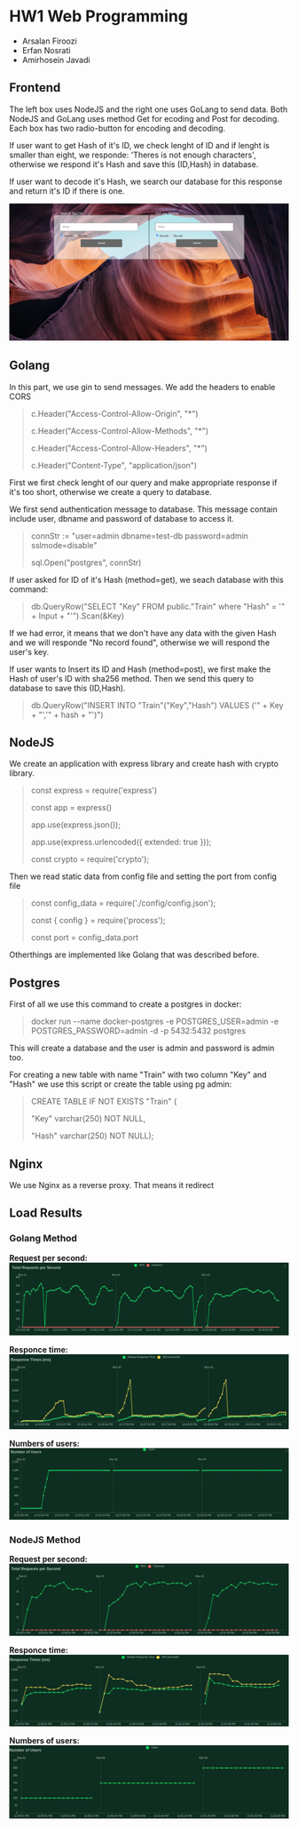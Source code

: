 # **HW1 Web Programming**

- Arsalan Firoozi 
- Erfan Nosrati
- Amirhosein Javadi

## **Frontend**
The left box uses NodeJS and the right one uses GoLang to send data. Both NodeJS and GoLang uses method Get for ecoding and Post for decoding. Each box has two radio-button for encoding and decoding.

If user want to get Hash of it's ID, we check lenght of ID and if lenght is smaller than eight, we responde: 'Theres is not enough characters', otherwise we respond it's Hash and save this (ID,Hash) in database.

If user want to decode it's Hash, we search our database for this response and return it's ID if there is one. 

![This is an image](./Results/Frontend.jpg)


## **Golang**
In this part, we use gin to send messages. We add the headers to enable CORS
> c.Header("Access-Control-Allow-Origin", "*")
> 
> c.Header("Access-Control-Allow-Methods", "*")
> 
> c.Header("Access-Control-Allow-Headers", "*")
> 
> c.Header("Content-Type", "application/json")

First we first check lenght of our query and make appropriate response if it's too short, otherwise we create a query to database. 

We first send authentication message to database. This message contain include user, dbname and password of database to access it. 
> connStr := "user=admin dbname=test-db password=admin sslmode=disable"
> 
> sql.Open("postgres", connStr)

If user asked for ID of it's Hash (method=get), we seach database with this command:
> db.QueryRow("SELECT \"Key\" FROM public.\"Train\" where \"Hash\" = '" + Input + "'").Scan(&Key)

If we had error, it means that we don't have any data with the given Hash and we will responde "No record found", otherwise we will respond the user's key.

If user wants to Insert its ID and Hash (method=post), we first make the Hash of user's ID with sha256 method. Then we send this query to database to save this (ID,Hash).
> db.QueryRow("INSERT INTO \"Train\"(\"Key\",\"Hash\") VALUES ('" + Key + "','" + hash + "')")

## **NodeJS**
We create an application with express library and create hash with crypto library.
> const express = require('express')
> 
> const app = express()
> 
> app.use(express.json());
> 
> app.use(express.urlencoded({ extended: true }));
> 
> const crypto = require('crypto');

Then we read static data from config file and setting the port from config file
> const config_data = require('./config/config.json');
> 
> const { config } = require('process');
> 
> const port = config_data.port

Otherthings are implemented like Golang that was described before.

## **Postgres**
First of all we use this command to create a postgres in docker: 
> docker run --name docker-postgres -e POSTGRES_USER=admin  -e POSTGRES_PASSWORD=admin -d -p 5432:5432 postgres 

This will create a database and the user is admin and password is admin too.

For creating a new table with name "Train" with two column "Key" and "Hash" we use this script or create the table using pg admin:

> CREATE TABLE IF NOT EXISTS "Train" (
> 
>    "Key" varchar(250) NOT NULL,
>    
>    "Hash" varchar(250) NOT NULL);

## **Nginx**

We use Nginx as a reverse proxy. That means it redirect 

## **Load Results**
### **Golang Method**
**Request per second:**
![This is an image](./Results/Go_rps.jpg)

**Responce time:**
![This is an image](./Results/Go_rp_time.jpg)

**Numbers of users:**
![This is an image](./Results/Go_Num_users.jpg)

### **NodeJS Method**
**Request per second:**
![This is an image](./Results/Node_rps.jpg)

**Responce time:**
![This is an image](./Results/Node_rp_time.jpg)

**Numbers of users:**
![This is an image](./Results/Node_Num_users.jpg)
